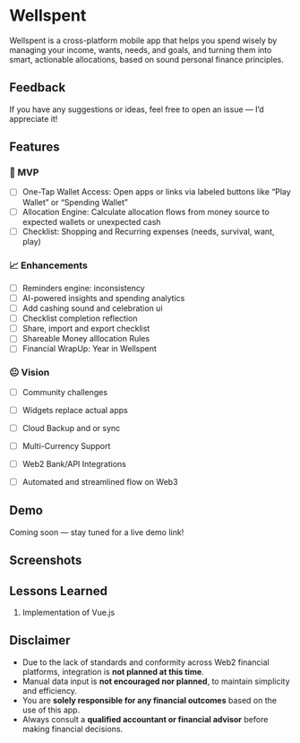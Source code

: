 # Wellspent

Wellspent is a cross-platform mobile app that helps you spend wisely by managing your income, wants, needs, and goals, and turning them into smart, actionable allocations, based on sound personal finance principles.


## Feedback

If you have any suggestions or ideas, feel free to open an issue — I’d appreciate it!


## Features

### 🥇 MVP
- [ ] One-Tap Wallet Access: Open apps or links via labeled buttons like “Play Wallet” or “Spending Wallet”
- [ ] Allocation Engine: Calculate allocation flows from money source to expected wallets or unexpected cash
- [ ] Checklist: Shopping and Recurring expenses (needs, survival, want, play)

### 📈 Enhancements
- [ ] Reminders engine: inconsistency
- [ ] AI-powered insights and spending analytics
- [ ] Add cashing sound and celebration ui
- [ ] Checklist completion reflection
- [ ] Share, import and export checklist
- [ ] Shareable Money alllocation Rules
- [ ] Financial WrapUp: Year in Wellspent

### 😐 Vision
- [ ] Community challenges
- [ ] Widgets replace actual apps 
- [ ] Cloud Backup and or sync
- [ ] Multi-Currency Support
- [ ] Web2 Bank/API Integrations
- [ ] Automated and streamlined flow on Web3


## Demo

Coming soon — stay tuned for a live demo link!



## Screenshots



## Lessons Learned

1. Implementation of Vue.js



## Disclaimer

- Due to the lack of standards and conformity across Web2 financial platforms, integration is **not planned at this time**.
- Manual data input is **not encouraged nor planned**, to maintain simplicity and efficiency.
- You are **solely responsible for any financial outcomes** based on the use of this app.
- Always consult a **qualified accountant or financial advisor** before making financial decisions.


